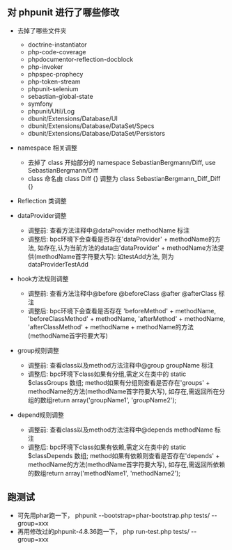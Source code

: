 ## 对 phpunit 进行了哪些修改
  - 去掉了哪些文件夹
    - doctrine-instantiator
    - php-code-coverage
    - phpdocumentor-reflection-docblock
    - php-invoker
    - phpspec-prophecy
    - php-token-stream
    - phpunit-selenium
    - sebastian-global-state
    - symfony
    - phpunit/Util/Log
    - dbunit/Extensions/Database/UI
    - dbunit/Extensions/Database/DataSet/Specs
    - dbunit/Extensions/Database/DataSet/Persistors

  - namespace 相关调整
    - 去掉了 class 开始部分的 namespace SebastianBergmann/Diff, use SebastianBergmann/Diff
    - class 命名由 class Diff {} 调整为 class SebastianBergmann_Diff_Diff {}

  - Reflection 类调整
  - dataProvider调整
    - 调整前: 查看方法注释中@dataProvider methodName 标注
    - 调整后: bpc环境下会查看是否存在'dataProvider' + methodName的方法, 如存在,认为当前方法的data由'dataProvider' + methodName方法提供(methodName首字符要大写): 如testAdd方法, 则为dataProviderTestAdd
  - hook方法规则调整
    - 调整前: 查看方法注释中@before @beforeClass @after @afterClass 标注
    - 调整后: bpc环境下会查看是否存在 'beforeMethod' + methodName, 'beforeClassMethod' + methodName, 'afterMethod' + methodName, 'afterClassMethod' + methodName + methodName的方法(methodName首字符要大写)
  - group规则调整
    - 调整前: 查看class以及method方法注释中@group groupName 标注
    - 调整后: bpc环境下class如果有分组,需定义在类中的 static $classGroups 数组; method如果有分组则查看是否存在'groups' + methodName的方法(methodName首字符要大写), 如存在,需返回所在分组的数组return array('groupName1', 'groupName2');
  - depend规则调整
    - 调整前: 查看class以及method方法注释中@depends methodName 标注
    - 调整后: bpc环境下class如果有依赖,需定义在类中的 static $classDepends 数组; method如果有依赖则查看是否存在'depends' + methodName的方法(methodName首字符要大写), 如存在,需返回所依赖的数组return array('methodName1', 'methodName2');

## 跑测试
  - 可先用phar跑一下， phpunit --bootstrap=phar-bootstrap.php tests/ --group=xxx
  - 再用修改过的phpunit-4.8.36跑一下， php run-test.php tests/ --group=xxx
